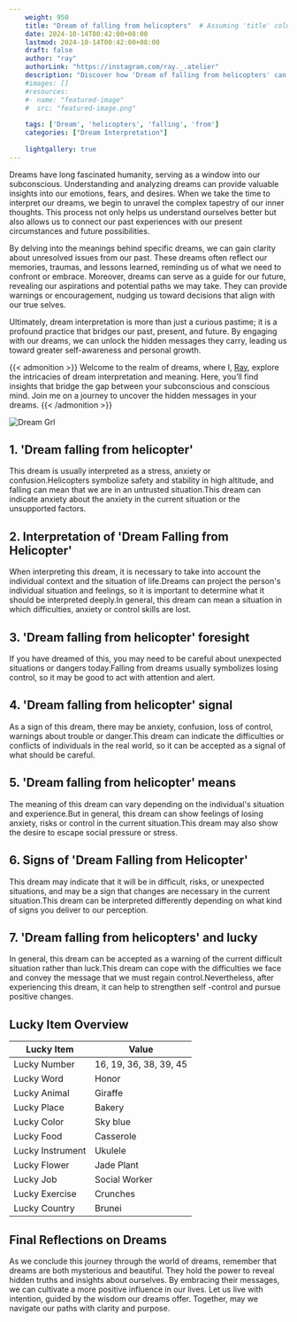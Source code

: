 ```yaml
---
    weight: 950
    title: "Dream of falling from helicopters"  # Assuming 'title' column exists
    date: 2024-10-14T00:42:00+08:00
    lastmod: 2024-10-14T00:42:00+08:00
    draft: false
    author: "ray"
    authorLink: "https://instagram.com/ray._.atelier"
    description: "Discover how 'Dream of falling from helicopters' can interpret your future and uncover its significant meanings in your life."
    #images: []
    #resources:
    #- name: "featured-image"
    #  src: "featured-image.png"
    
    tags: ['Dream', 'helicopters', 'falling', 'from']
    categories: ["Dream Interpretation"]
    
    lightgallery: true
---
```

    
Dreams have long fascinated humanity, serving as a window into our subconscious. Understanding and analyzing dreams can provide valuable insights into our emotions, fears, and desires. When we take the time to interpret our dreams, we begin to unravel the complex tapestry of our inner thoughts. This process not only helps us understand ourselves better but also allows us to connect our past experiences with our present circumstances and future possibilities.

By delving into the meanings behind specific dreams, we can gain clarity about unresolved issues from our past. These dreams often reflect our memories, traumas, and lessons learned, reminding us of what we need to confront or embrace. Moreover, dreams can serve as a guide for our future, revealing our aspirations and potential paths we may take. They can provide warnings or encouragement, nudging us toward decisions that align with our true selves.

Ultimately, dream interpretation is more than just a curious pastime; it is a profound practice that bridges our past, present, and future. By engaging with our dreams, we can unlock the hidden messages they carry, leading us toward greater self-awareness and personal growth.

{{< admonition >}}
Welcome to the realm of dreams, where I, [Ray](https://instagram.com/ray._.atelier), explore the intricacies of dream interpretation and meaning. Here, you’ll find insights that bridge the gap between your subconscious and conscious mind. Join me on a journey to uncover the hidden messages in your dreams.
{{< /admonition >}}

![Dream Grl](https://cdn.pixabay.com/photo/2017/11/02/03/35/gothic-2910057_1280.jpg "Dream Grl")

## 1. 'Dream falling from helicopter'
This dream is usually interpreted as a stress, anxiety or confusion.Helicopters symbolize safety and stability in high altitude, and falling can mean that we are in an untrusted situation.This dream can indicate anxiety about the anxiety in the current situation or the unsupported factors.

## 2. Interpretation of 'Dream Falling from Helicopter'
When interpreting this dream, it is necessary to take into account the individual context and the situation of life.Dreams can project the person's individual situation and feelings, so it is important to determine what it should be interpreted deeply.In general, this dream can mean a situation in which difficulties, anxiety or control skills are lost.

## 3. 'Dream falling from helicopter' foresight
If you have dreamed of this, you may need to be careful about unexpected situations or dangers today.Falling from dreams usually symbolizes losing control, so it may be good to act with attention and alert.

## 4. 'Dream falling from helicopter' signal
As a sign of this dream, there may be anxiety, confusion, loss of control, warnings about trouble or danger.This dream can indicate the difficulties or conflicts of individuals in the real world, so it can be accepted as a signal of what should be careful.

## 5. 'Dream falling from helicopter' means
The meaning of this dream can vary depending on the individual's situation and experience.But in general, this dream can show feelings of losing anxiety, risks or control in the current situation.This dream may also show the desire to escape social pressure or stress.

## 6. Signs of 'Dream Falling from Helicopter'
This dream may indicate that it will be in difficult, risks, or unexpected situations, and may be a sign that changes are necessary in the current situation.This dream can be interpreted differently depending on what kind of signs you deliver to our perception.

## 7. 'Dream falling from helicopters' and lucky
In general, this dream can be accepted as a warning of the current difficult situation rather than luck.This dream can cope with the difficulties we face and convey the message that we must regain control.Nevertheless, after experiencing this dream, it can help to strengthen self -control and pursue positive changes.

## Lucky Item Overview
| Lucky Item          | Value              |
|---------------|--------------------|
| Lucky Number        | 16, 19, 36, 38, 39, 45  |
| Lucky Word          | Honor |
| Lucky Animal        | Giraffe |
| Lucky Place         | Bakery     |
| Lucky Color         | Sky blue     |
| Lucky Food          | Casserole      |
| Lucky Instrument    | Ukulele |
| Lucky Flower        | Jade Plant    |
| Lucky Job           | Social Worker       |
| Lucky Exercise      | Crunches  |
| Lucky Country       | Brunei    |


##  Final Reflections on Dreams

As we conclude this journey through the world of dreams, remember that dreams are both mysterious and beautiful. They hold the power to reveal hidden truths and insights about ourselves. By embracing their messages, we can cultivate a more positive influence in our lives. Let us live with intention, guided by the wisdom our dreams offer. Together, may we navigate our paths with clarity and purpose.
